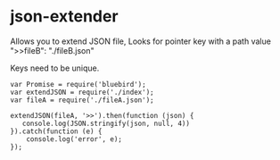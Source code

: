 # json-extender
Allows you to extend JSON file,
Looks for pointer key with a path value
">>fileB": "./fileB.json"

Keys need to be unique.

```
var Promise = require('bluebird');
var extendJSON = require('./index');
var fileA = require('./fileA.json');

extendJSON(fileA, '>>').then(function (json) {
   console.log(JSON.stringify(json, null, 4))
}).catch(function (e) {
    console.log('error', e);
});
```

